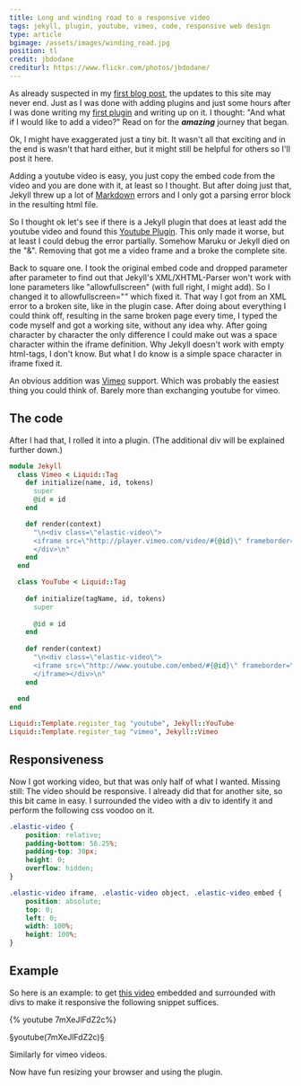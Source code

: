 ```yaml
---
title: Long and winding road to a responsive video
tags: jekyll, plugin, youtube, vimeo, code, responsive web design
type: article
bgimage: /assets/images/winding_road.jpg
position: tl
credit: jbdodane
crediturl: https://www.flickr.com/photos/jbdodane/
---
```


As already suspected in my [first blog post](/blog/2012/12/15/Setting-up-Shop.html), the updates to this site
may never end. Just as I was done with adding plugins and
just some hours after I was done writing my
[first plugin](/blog/2012/12/17/Let-me-do-the-math.html)
and writing up on it. I thought: "And what if I would like to add a video?" Read on for the ***amazing*** journey that began.

<!--more-->

Ok, I might have exaggerated just a tiny bit. It wasn't all that
exciting and in the end is wasn't that hard either, but it might still
be helpful for others so I'll post it here. 

Adding a youtube video is easy, you just copy the embed code from the
video and you are done with it, at least so I thought. But after doing
just that, Jekyll threw up a lot of
[Markdown](http://en.wikipedia.org/wiki/Markdown) errors and I only
got a parsing error block in the resulting html file. 

So I thought ok let's see if there is a Jekyll plugin that does at
least add the youtube video and found this
[Youtube Plugin](https://gist.github.com/1805814). This only made it
worse, but at least I could debug the error partially. Somehow Maruku
or Jekyll died on the "&". Removing that got me a video frame
and a broke the complete site.

Back to square one. I took the original embed code and dropped
parameter after parameter to find out that Jekyll's XML/XHTML-Parser
won't work with lone parameters like "allowfullscreen" (with full
right, I might add). So I changed it to allowfullscreen="" which fixed
it. That way I got from an XML error to a broken site, like in
the plugin case. After doing about everything I could think off,
resulting in the same broken page every time, I typed the code myself
and got a working site, without any idea why. After going character
by character the only difference I could make out was a space
character within the iframe definition. Why Jekyll doesn't work with
empty html-tags, I don't know. But what I do know is a simple space
character in iframe fixed it.

An obvious addition was [Vimeo](http://vimeo.com) support. Which was
probably the easiest thing you could think of. Barely more than
exchanging youtube for vimeo.

## The code
After I had that, I rolled it into a plugin. (The additional div
will be explained further down.)

~~~ ruby
module Jekyll
  class Vimeo < Liquid::Tag
    def initialize(name, id, tokens)
      super
      @id = id
    end

    def render(context)
      "\n<div class=\"elastic-video\">
      <iframe src=\"http://player.vimeo.com/video/#{@id}\" frameborder=\"0\" webkitAllowFullScreen=\"\" mozallowfullscreen=\"\" allowFullScreen=\"\"></iframe>
      </div>\n"
    end
  end

  class YouTube < Liquid::Tag
 
    def initialize(tagName, id, tokens)
      super
 
      @id = id
    end
 
    def render(context)
      "\n<div class=\"elastic-video\">
      <iframe src=\"http://www.youtube.com/embed/#{@id}\" frameborder=\"0\" allowfullscreen=\"\">
      </iframe></div>\n"
    end
 
  end
end

Liquid::Template.register_tag "youtube", Jekyll::YouTube
Liquid::Template.register_tag "vimeo", Jekyll::Vimeo


~~~

## Responsiveness
Now I got working video, but that was only half of what I
wanted. Missing still: The video should be responsive. I already did
that for another site, so this bit came in easy. I surrounded the
video with a div to identify it and perform the following css voodoo on it. 

~~~ css
.elastic-video {
	position: relative;
	padding-bottom: 56.25%;
	padding-top: 30px;
	height: 0;
	overflow: hidden;
}

.elastic-video iframe, .elastic-video object, .elastic-video embed {
	position: absolute;
	top: 0;
	left: 0;
	width: 100%;
	height: 100%;
}
~~~

## Example

So here is an example: to get
[this video](http://www.youtube.com/watch?v=7mXeJlFdZ2c) embedded and
surrounded with divs to make it responsive the
following snippet suffices.

{% youtube 7mXeJlFdZ2c%}

§youtube(7mXeJlFdZ2c)§

Similarly for vimeo videos.

Now have fun resizing your browser and using the plugin. 

